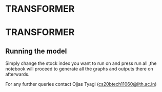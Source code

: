 # TRANSFORMER
# TRANSFORMER
## Running the model
Simply change the stock index you want to run on and press run all ,the notebook will proceed to generate all the graphs and outputs there on afterwards.

For any further queries contact Ojjas Tyagi (cs20btech11060@iith.ac.in)
